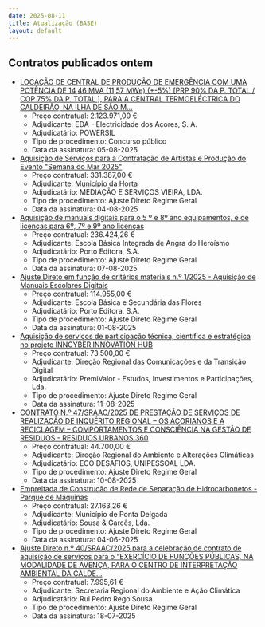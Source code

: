 ```yaml
---
date: 2025-08-11
title: Atualização (BASE)
layout: default
---
```

## Contratos publicados ontem

* [LOCAÇÃO DE CENTRAL DE PRODUÇÃO DE EMERGÊNCIA COM UMA POTÊNCIA DE 14,46 MVA (11,57 MWe) (+-5%) [PRP 90% DA P. TOTAL / COP 75% DA P. TOTAL ], PARA A CENTRAL TERMOELÉCTRICA DO CALDEIRÃO, NA ILHA DE SÃO M...](https://www.base.gov.pt/Base4/pt/detalhe/?type=contratos&id=11635309)
  * Preço contratual: 2.123.971,00 €
  * Adjudicante: EDA - Electricidade dos Açores, S. A.
  * Adjudicatário: POWERSIL
  * Tipo de procedimento: Concurso público
  * Data da assinatura: 05-08-2025
* [Aquisição de Serviços para a Contratação de Artistas e Produção do Evento "Semana do Mar 2025"](https://www.base.gov.pt/Base4/pt/detalhe/?type=contratos&id=11634701)
  * Preço contratual: 331.387,00 €
  * Adjudicante: Município da Horta
  * Adjudicatário: MEDIAÇÃO E SERVIÇOS VIEIRA, LDA.
  * Tipo de procedimento: Ajuste Direto Regime Geral
  * Data da assinatura: 04-08-2025
* [Aquisição de manuais digitais para o 5 º e 8º ano equipamentos,  e de licenças para 6º, 7º e 9º ano licenças](https://www.base.gov.pt/Base4/pt/detalhe/?type=contratos&id=11634742)
  * Preço contratual: 236.424,26 €
  * Adjudicante: Escola Básica Integrada de Angra do Heroísmo
  * Adjudicatário: Porto Editora, S.A.
  * Tipo de procedimento: Ajuste Direto Regime Geral
  * Data da assinatura: 07-08-2025
* [Ajuste Direto em função de critérios materiais n.º 1/2025 - Aquisição de Manuais Escolares Digitais](https://www.base.gov.pt/Base4/pt/detalhe/?type=contratos&id=11635243)
  * Preço contratual: 114.955,00 €
  * Adjudicante: Escola Básica e Secundária das Flores
  * Adjudicatário: Porto Editora, S.A.
  * Tipo de procedimento: Ajuste Direto Regime Geral
  * Data da assinatura: 01-08-2025
* [Aquisição de serviços de participação técnica, científica e estratégica no projeto INNCYBER INNOVATION HUB](https://www.base.gov.pt/Base4/pt/detalhe/?type=contratos&id=11635468)
  * Preço contratual: 73.500,00 €
  * Adjudicante: Direção Regional das Comunicações e da Transição Digital
  * Adjudicatário: PremiValor - Estudos, Investimentos e Participações, Lda.
  * Tipo de procedimento: Ajuste Direto Regime Geral
  * Data da assinatura: 11-08-2025
* [CONTRATO N.º 47/SRAAC/2025 DE PRESTAÇÃO DE SERVIÇOS DE REALIZAÇÃO DE INQUÉRITO REGIONAL – OS AÇORIANOS E A RECICLAGEM – COMPORTAMENTOS E CONSCIÊNCIA NA GESTÃO DE RESIDUOS - RESIDUOS URBANOS 360](https://www.base.gov.pt/Base4/pt/detalhe/?type=contratos&id=11634127)
  * Preço contratual: 44.700,00 €
  * Adjudicante: Direção Regional do Ambiente e Alterações Climáticas
  * Adjudicatário: ECO DESAFIOS, UNIPESSOAL LDA.
  * Tipo de procedimento: Ajuste Direto Regime Geral
  * Data da assinatura: 10-08-2025
* [Empreitada de Construção de Rede de Separação de Hidrocarbonetos - Parque de Máquinas](https://www.base.gov.pt/Base4/pt/detalhe/?type=contratos&id=11634661)
  * Preço contratual: 27.163,26 €
  * Adjudicante: Município de Ponta Delgada
  * Adjudicatário: Sousa & Garcês, Lda.
  * Tipo de procedimento: Ajuste Direto Regime Geral
  * Data da assinatura: 04-06-2025
* [Ajuste Direto n.º 40/SRAAC/2025 para a celebração de contrato de aquisição de serviços para o “EXERCÍCIO DE FUNÇÕES PÚBLICAS, NA MODALIDADE DE AVENÇA, PARA O CENTRO DE INTERPRETAÇÃO AMBIENTAL DA CALDE...](https://www.base.gov.pt/Base4/pt/detalhe/?type=contratos&id=11634418)
  * Preço contratual: 7.995,61 €
  * Adjudicante: Secretaria Regional do Ambiente e Ação Climática
  * Adjudicatário: Rui Pedro Rego Sousa
  * Tipo de procedimento: Ajuste Direto Regime Geral
  * Data da assinatura: 18-07-2025

